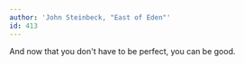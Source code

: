```yaml
---
author: 'John Steinbeck, "East of Eden"'
id: 413
---
```


And now that you don't have to be perfect, you can be good.
